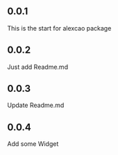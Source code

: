 ## 0.0.1
This is the start for alexcao package
## 0.0.2
Just add Readme.md
## 0.0.3
Update Readme.md
## 0.0.4
Add some Widget